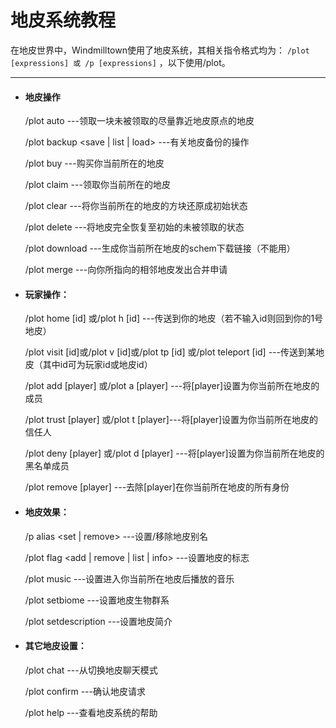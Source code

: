 # 地皮系统教程
在地皮世界中，Windmilltown使用了地皮系统，其相关指令格式均为：
`/plot [expressions] 或 /p [expressions]` ，以下使用/plot。
***
* #### 地皮操作
	/plot auto ---领取一块未被领取的尽量靠近地皮原点的地皮

	/plot backup <save | list | load> ---有关地皮备份的操作

	/plot buy ---购买你当前所在的地皮

	/plot claim ---领取你当前所在的地皮

	/plot clear ---将你当前所在的地皮的方块还原成初始状态

	/plot delete ---将地皮完全恢复至初始的未被领取的状态

	/plot download ---生成你当前所在地皮的schem下载链接（不能用）

	/plot merge ---向你所指向的相邻地皮发出合并申请

* #### 玩家操作：

	/plot home [id] 或/plot h [id] ---传送到你的地皮（若不输入id则回到你的1号地皮）

	/plot visit [id]或/plot v [id]或/plot tp [id] 或/plot teleport [id] ---传送到某地皮（其中id可为玩家id或地皮id）

	/plot add [player] 或/plot a [player] ---将[player]设置为你当前所在地皮的成员

	/plot trust [player] 或/plot t [player]---将[player]设置为你当前所在地皮的信任人

	/plot deny [player] 或/plot d [player] ---将[player]设置为你当前所在地皮的黑名单成员

	/plot remove [player] ---去除[player]在你当前所在地皮的所有身份

* #### 地皮效果：

	/p alias <set | remove> ---设置/移除地皮别名

	/plot flag <add | remove | list | info> ---设置地皮的标志

	/plot music ---设置进入你当前所在地皮后播放的音乐

	/plot setbiome ---设置地皮生物群系

	/plot setdescription ---设置地皮简介

* #### 其它地皮设置：

	/plot chat ---从切换地皮聊天模式

	/plot confirm ---确认地皮请求

	/plot help ---查看地皮系统的帮助

